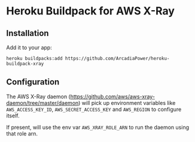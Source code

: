 Heroku Buildpack for AWS X-Ray
===

Installation
---

Add it to your app:

```
heroku buildpacks:add https://github.com/ArcadiaPower/heroku-buildpack-xray
```

Configuration
---

The AWS X-Ray daemon (https://github.com/aws/aws-xray-daemon/tree/master/daemon) will pick up environment variables like `AWS_ACCESS_KEY_ID`, `AWS_SECRET_ACCESS_KEY` and `AWS_REGION` to configure itself.

If present, will use the env var `AWS_XRAY_ROLE_ARN` to run the daemon using that role arn.
